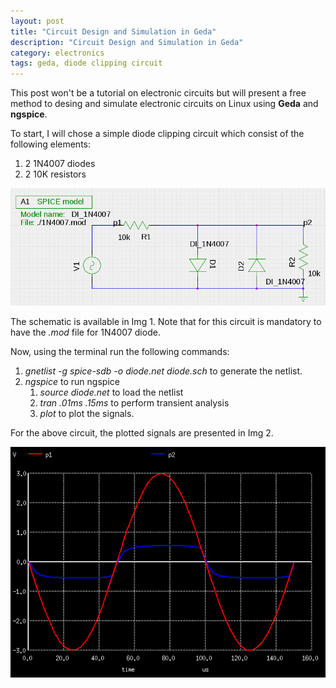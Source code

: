 ```yaml
---
layout: post
title: "Circuit Design and Simulation in Geda"
description: "Circuit Design and Simulation in Geda"
category: electronics
tags: geda, diode clipping circuit
---
```


This post won't be a tutorial on electronic circuits but will present a free method to desing and simulate electronic circuits on Linux using **Geda** and **ngspice**.
<!--more-->

To start, I will chose a simple diode clipping circuit which consist of the following elements:
1. 2 1N4007 diodes
2. 2 10K resistors

![Img 1:Diode clipping circuit on both half cycles][circuit_scheme]

The schematic is available in Img 1. Note that for this circuit is mandatory to have the *.mod* file for 1N4007 diode. 

Now, using the terminal run the following commands:
1. *gnetlist -g spice-sdb -o diode.net diode.sch* to generate the netlist.
2. *ngspice* to run ngspice
    1. *source diode.net* to load the netlist
    2. *tran .01ms .15ms* to perform transient analysis
    3. *plot* to plot the signals.

For the above circuit, the plotted signals are presented in Img 2.


![Img 2:Diode clipping circuit plotted signals][plots]


[circuit_scheme]: ../images/Circuit-Design-and-Simulation-in-Geda-pic1.png "Img 1:Diode clipping circuit on both half cycles"

[plots]: ../images/Circuit-Design-and-Simulation-in-Geda-pic2.png "Img 2:Diode clipping circuit plotted signals"